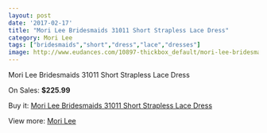 ```yaml
---
layout: post
date: '2017-02-17'
title: "Mori Lee Bridesmaids 31011 Short Strapless Lace Dress"
category: Mori Lee
tags: ["bridesmaids","short","dress","lace","dresses"]
image: http://www.eudances.com/10897-thickbox_default/mori-lee-bridesmaids-31011-short-strapless-lace-dress.jpg
---
```

Mori Lee Bridesmaids 31011 Short Strapless Lace Dress

On Sales: **$225.99**
<a href="https://www.eudances.com/en/mori-lee/3483-mori-lee-bridesmaids-31011-short-strapless-lace-dress.html"><amp-img layout="responsive" width="600" height="600" src="//www.eudances.com/10897-thickbox_default/mori-lee-bridesmaids-31011-short-strapless-lace-dress.jpg" alt="Mori Lee Bridesmaids 31011 Short Strapless Lace Dress 0" /></a>
<a href="https://www.eudances.com/en/mori-lee/3483-mori-lee-bridesmaids-31011-short-strapless-lace-dress.html"><amp-img layout="responsive" width="600" height="600" src="//www.eudances.com/10898-thickbox_default/mori-lee-bridesmaids-31011-short-strapless-lace-dress.jpg" alt="Mori Lee Bridesmaids 31011 Short Strapless Lace Dress 1" /></a>
<a href="https://www.eudances.com/en/mori-lee/3483-mori-lee-bridesmaids-31011-short-strapless-lace-dress.html"><amp-img layout="responsive" width="600" height="600" src="//www.eudances.com/10899-thickbox_default/mori-lee-bridesmaids-31011-short-strapless-lace-dress.jpg" alt="Mori Lee Bridesmaids 31011 Short Strapless Lace Dress 2" /></a>
<a href="https://www.eudances.com/en/mori-lee/3483-mori-lee-bridesmaids-31011-short-strapless-lace-dress.html"><amp-img layout="responsive" width="600" height="600" src="//www.eudances.com/10900-thickbox_default/mori-lee-bridesmaids-31011-short-strapless-lace-dress.jpg" alt="Mori Lee Bridesmaids 31011 Short Strapless Lace Dress 3" /></a>
<a href="https://www.eudances.com/en/mori-lee/3483-mori-lee-bridesmaids-31011-short-strapless-lace-dress.html"><amp-img layout="responsive" width="600" height="600" src="//www.eudances.com/10901-thickbox_default/mori-lee-bridesmaids-31011-short-strapless-lace-dress.jpg" alt="Mori Lee Bridesmaids 31011 Short Strapless Lace Dress 4" /></a>

Buy it: [Mori Lee Bridesmaids 31011 Short Strapless Lace Dress](https://www.eudances.com/en/mori-lee/3483-mori-lee-bridesmaids-31011-short-strapless-lace-dress.html "Mori Lee Bridesmaids 31011 Short Strapless Lace Dress")

View more: [Mori Lee](https://www.eudances.com/en/65-mori-lee "Mori Lee")
